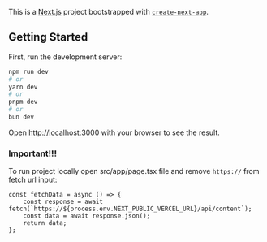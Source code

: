 This is a [Next.js](https://nextjs.org/) project bootstrapped with [`create-next-app`](https://github.com/vercel/next.js/tree/canary/packages/create-next-app).

## Getting Started

First, run the development server:

```bash
npm run dev
# or
yarn dev
# or
pnpm dev
# or
bun dev
```

Open [http://localhost:3000](http://localhost:3000) with your browser to see the result.

### Important!!!

To run project locally open src/app/page.tsx file and remove `https://` from fetch url input: 

```
const fetchData = async () => {
    const response = await fetch(`https://${process.env.NEXT_PUBLIC_VERCEL_URL}/api/content`);
    const data = await response.json();
    return data;
};
```
